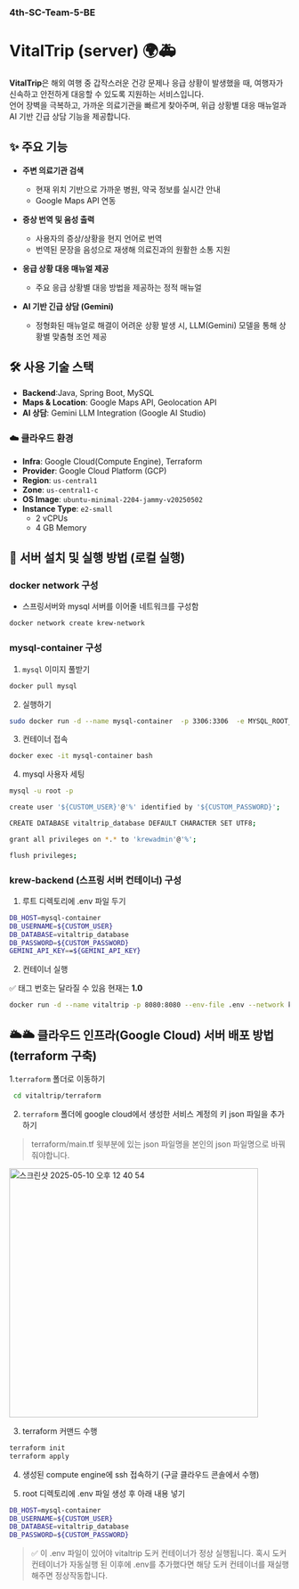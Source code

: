 ### 4th-SC-Team-5-BE

# VitalTrip (server) 🌍🚑

**VitalTrip**은 해외 여행 중 갑작스러운 건강 문제나 응급 상황이 발생했을 때, 여행자가 신속하고 안전하게 대응할 수 있도록 지원하는 서비스입니다.  
언어 장벽을 극복하고, 가까운 의료기관을 빠르게 찾아주며, 위급 상황별 대응 매뉴얼과 AI 기반 긴급 상담 기능을 제공합니다.

## ✨ 주요 기능

- **주변 의료기관 검색**
  - 현재 위치 기반으로 가까운 병원, 약국 정보를 실시간 안내
  - Google Maps API 연동

- **증상 번역 및 음성 출력**
  - 사용자의 증상/상황을 현지 언어로 번역
  - 번역된 문장을 음성으로 재생해 의료진과의 원활한 소통 지원

- **응급 상황 대응 매뉴얼 제공**
  - 주요 응급 상황별 대응 방법을 제공하는 정적 매뉴얼

- **AI 기반 긴급 상담 (Gemini)**
  - 정형화된 매뉴얼로 해결이 어려운 상황 발생 시, LLM(Gemini) 모델을 통해 상황별 맞춤형 조언 제공

## 🛠 사용 기술 스택

- **Backend**:Java, Spring Boot, MySQL
- **Maps & Location**: Google Maps API, Geolocation API
- **AI 상담**: Gemini LLM Integration (Google AI Studio)


### ☁️ 클라우드 환경
- **Infra**: Google Cloud(Compute Engine), Terraform
- **Provider**: Google Cloud Platform (GCP)
- **Region**: `us-central1`
- **Zone**: `us-central1-c`
- **OS Image**: `ubuntu-minimal-2204-jammy-v20250502`
- **Instance Type**: `e2-small`
  - 2 vCPUs
  - 4 GB Memory 

## 🚀 서버 설치 및 실행 방법 (로컬 실행)

### docker network 구성

- 스프링서버와 mysql 서버를 이어줄 네트워크를 구성함

```bash
docker network create krew-network
```

### mysql-container 구성

1. `mysql` 이미지 풀받기

```bash
docker pull mysql
```

2. 실행하기

```bash
sudo docker run -d --name mysql-container  -p 3306:3306  -e MYSQL_ROOT_PASSWORD=${CUSTOM_PASSWORD}  --network krew-network mysql:latest
```

3. 컨테이너 접속

```bash
docker exec -it mysql-container bash
```

4. mysql 사용자 세팅

```bash
mysql -u root -p

create user '${CUSTOM_USER}'@'%' identified by '${CUSTOM_PASSWORD}';

CREATE DATABASE vitaltrip_database DEFAULT CHARACTER SET UTF8;

grant all privileges on *.* to 'krewadmin'@'%';

flush privileges;
```

### krew-backend (스프링 서버 컨테이너) 구성

1. 루트 디렉토리에 .env 파일 두기

```bash
DB_HOST=mysql-container
DB_USERNAME=${CUSTOM_USER}
DB_DATABASE=vitaltrip_database
DB_PASSWORD=${CUSTOM_PASSWORD}
GEMINI_API_KEY==${GEMINI_API_KEY}
```

2. 컨테이너 실행

✅ 태그 번호는 달라질 수 있음 현재는 **1.0**

```bash
docker run -d --name vitaltrip -p 8080:8080 --env-file .env --network krew-network adorableco/vitaltrip:1.0
```


## 🌥️🌥 클라우드 인프라(Google Cloud) 서버 배포 방법 (terraform 구축)

1.`terraform` 폴더로 이동하기
```bash
 cd vitaltrip/terraform
```
2. `terraform` 폴더에 google cloud에서 생성한 서비스 계정의 키 json 파일을 추가하기
> terraform/main.tf 윗부분에 있는 json 파일명을 본인의 json 파일명으로 바꿔줘야합니다.
<img width="447" alt="스크린샷 2025-05-10 오후 12 40 54" src="https://github.com/user-attachments/assets/3e79b2b0-3488-408f-bc80-f5da9759eec9" />

3. terraform 커맨드 수행
```bash
terraform init
terraform apply
```

4. 생성된 compute engine에 ssh 접속하기 (구글 클라우드 콘솔에서 수행)


5. root 디렉토리에 .env 파일 생성 후 아래 내용 넣기
```bash
DB_HOST=mysql-container
DB_USERNAME=${CUSTOM_USER}
DB_DATABASE=vitaltrip_database
DB_PASSWORD=${CUSTOM_PASSWORD}
```

> ✅ 이 .env 파일이 있어야 vitaltrip 도커 컨테이너가 정상 실행됩니다. 혹시 도커 컨테이너가 자동실행 된 이후에 .env를 추가했다면 해당 도커 컨테이너를 재실행해주면 정상작동합니다. 

